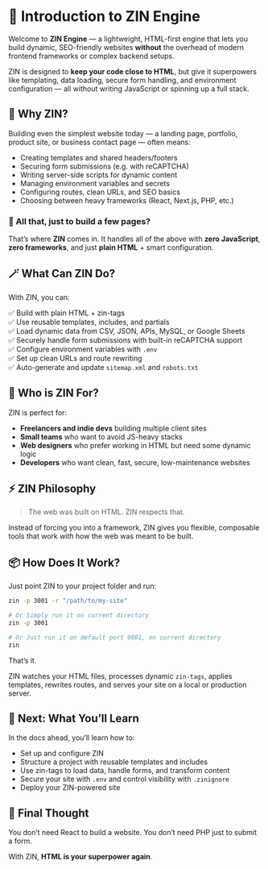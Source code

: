 # 👋 Introduction to ZIN Engine

Welcome to **ZIN Engine** — a lightweight, HTML-first engine that lets you build dynamic, SEO-friendly websites **without** the overhead of modern frontend frameworks or complex backend setups.

ZIN is designed to **keep your code close to HTML**, but give it superpowers like templating, data loading, secure form handling, and environment configuration — all without writing JavaScript or spinning up a full stack.

## 🧠 Why ZIN?

Building even the simplest website today — a landing page, portfolio, product site, or business contact page — often means:

- Creating templates and shared headers/footers
- Securing form submissions (e.g. with reCAPTCHA)
- Writing server-side scripts for dynamic content
- Managing environment variables and secrets
- Configuring routes, clean URLs, and SEO basics
- Choosing between heavy frameworks (React, Next.js, PHP, etc.)

### 🤯 All that, just to build a few pages?

That’s where **ZIN** comes in. It handles all of the above with **zero JavaScript**, **zero frameworks**, and just **plain HTML** + smart configuration.

## 🪄 What Can ZIN Do?

With ZIN, you can:

✅ Build with plain HTML + zin-tags  
✅ Use reusable templates, includes, and partials  
✅ Load dynamic data from CSV, JSON, APIs, MySQL, or Google Sheets  
✅ Securely handle form submissions with built-in reCAPTCHA support  
✅ Configure environment variables with `.env`  
✅ Set up clean URLs and route rewriting  
✅ Auto-generate and update `sitemap.xml` and `robots.txt`

## 🧰 Who is ZIN For?

ZIN is perfect for:

- **Freelancers and indie devs** building multiple client sites
- **Small teams** who want to avoid JS-heavy stacks
- **Web designers** who prefer working in HTML but need some dynamic logic
- **Developers** who want clean, fast, secure, low-maintenance websites

## ⚡ ZIN Philosophy

> The web was built on HTML. ZIN respects that.

Instead of forcing you into a framework, ZIN gives you flexible, composable tools that work *with* how the web was meant to be built.

## 📦 How Does It Work?

Just point ZIN to your project folder and run:

```bash
zin -p 3001 -r "/path/to/my-site"

# Or Simply run it on current directory
zin -p 3001

# Or Just run it on default port 9001, on current directory
zin
````

That’s it.

ZIN watches your HTML files, processes dynamic `zin-tags`, applies templates, rewrites routes, and serves your site on a local or production server.

## 🧩 Next: What You’ll Learn

In the docs ahead, you’ll learn how to:

* Set up and configure ZIN
* Structure a project with reusable templates and includes
* Use zin-tags to load data, handle forms, and transform content
* Secure your site with `.env` and control visibility with `.zinignore`
* Deploy your ZIN-powered site

## 💬 Final Thought

You don’t need React to build a website.
You don’t need PHP just to submit a form.

With ZIN, **HTML is your superpower again**.
